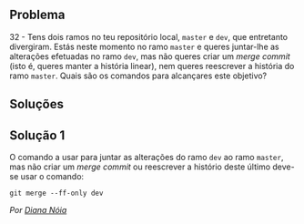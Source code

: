## Problema

32 - Tens dois ramos no teu repositório local, `master` e `dev`, que entretanto
divergiram. Estás neste momento no ramo `master` e queres juntar-lhe as
alterações efetuadas no ramo `dev`, mas não queres criar um _merge commit_
(isto é, queres manter a história linear), nem queres reescrever a história do
ramo `master`. Quais são os comandos para alcançares este objetivo?

## Soluções

## Solução 1

O comando a usar para juntar as alterações do ramo `dev` ao ramo `master`,
mas não criar um _merge commit_ ou reescrever a histório deste último
deve-se usar o comando:

```
git merge --ff-only dev
```

*Por [Diana Nóia](https://github.com/DianaNoia)*